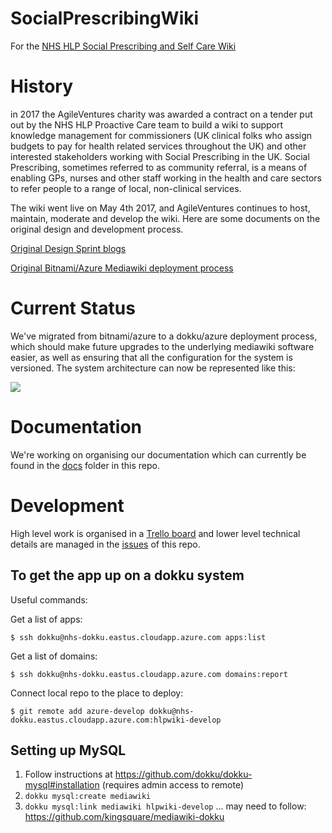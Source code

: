 # SocialPrescribingWiki
For the [NHS HLP Social Prescribing and Self Care Wiki](https://wiki.healthylondon.org)

# History

in 2017 the AgileVentures charity was awarded a contract on a tender put out by the NHS HLP Proactive Care team to build a wiki to support knowledge management for commissioners (UK clinical folks who assign budgets to pay for health related services throughout the UK) and other interested stakeholders working with Social Prescribing in the UK.  Social Prescribing, sometimes referred to as community referral, is a means of enabling GPs, nurses and other staff working in the health and care sectors to refer people to a range of local, non-clinical services.

The wiki went live on May 4th 2017, and AgileVentures continues to host, maintain, moderate and develop the wiki.  Here are some documents on the original design and development process.

[Original Design Sprint blogs](https://medium.com/agileventures/nhs-design-sprint-day-one-535e0500d2be)

[Original Bitnami/Azure Mediawiki deployment process](https://medium.com/agileventures/azure-mediawiki-stack-part-1-be00a29eade9)

Current Status
==============

We've migrated from bitnami/azure to a dokku/azure deployment process, which should make future upgrades to the underlying mediawiki software easier, as well as ensuring that all the configuration for the system is versioned.  The system architecture can now be represented like this:

![](https://dl.dropbox.com/s/7xm2ut99h1wyic0/Screenshot%202018-11-16%2014.54.51.png?dl=0)

Documentation
=============

We're working on organising our documentation which can currently be found in the [docs](/docs) folder in this repo.

Development
===========

High level work is organised in a [Trello board](https://trello.com/b/5J4lZIaT/hlp-wiki) and lower level technical details are managed in the [issues](https://github.com/AgileVentures/SocialPrescribingWiki/issues) of this repo.

To get the app up on a dokku system 
-----------------------------------

Useful commands:

Get a list of apps:
```
$ ssh dokku@nhs-dokku.eastus.cloudapp.azure.com apps:list
```

Get a list of domains:

```
$ ssh dokku@nhs-dokku.eastus.cloudapp.azure.com domains:report
```

Connect local repo to the place to deploy:
```
$ git remote add azure-develop dokku@nhs-dokku.eastus.cloudapp.azure.com:hlpwiki-develop
```

Setting up MySQL
----------------

1. Follow instructions at https://github.com/dokku/dokku-mysql#installation (requires admin access to remote)
2. ```dokku mysql:create mediawiki```
3. ```dokku mysql:link mediawiki hlpwiki-develop```
... may need to follow: https://github.com/kingsquare/mediawiki-dokku
